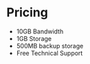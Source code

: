 <h1>Pricing</h1>
<p></p>
<ul>
  <li>10GB Bandwidth</li>
  <li>1GB Storage</li>
  <li>500MB backup storage</li>
  <li>Free Technical Support</li>
</ul>
